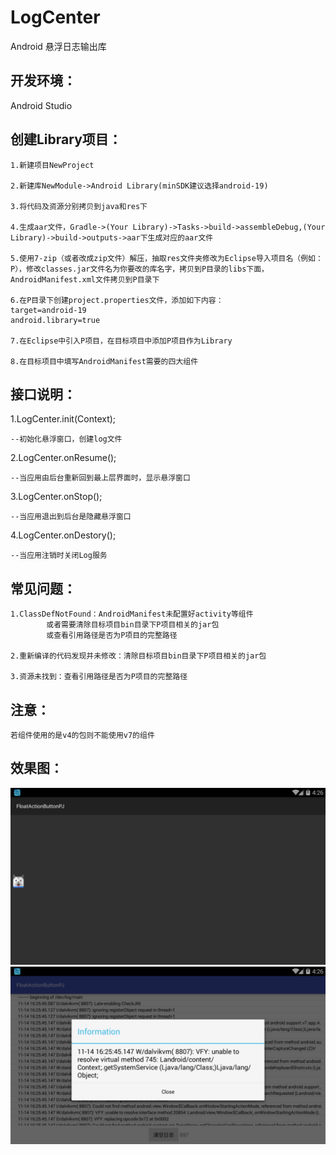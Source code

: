
# LogCenter
Android 悬浮日志输出库

## 开发环境：
Android Studio

## 创建Library项目：

    1.新建项目NewProject

    2.新建库NewModule->Android Library(minSDK建议选择android-19)

    3.将代码及资源分别拷贝到java和res下

    4.生成aar文件，Gradle->(Your Library)->Tasks->build->assembleDebug,(Your Library)->build->outputs->aar下生成对应的aar文件

    5.使用7-zip（或者改成zip文件）解压，抽取res文件夹修改为Eclipse导入项目名（例如：P），修改classes.jar文件名为你要改的库名字，拷贝到P目录的libs下面，AndroidManifest.xml文件拷贝到P目录下

    6.在P目录下创建project.properties文件，添加如下内容：
    target=android-19
    android.library=true
    
    7.在Eclipse中引入P项目，在目标项目中添加P项目作为Library

    8.在目标项目中填写AndroidManifest需要的四大组件


## 接口说明：

1.LogCenter.init(Context);

    --初始化悬浮窗口，创建log文件

2.LogCenter.onResume();

    --当应用由后台重新回到最上层界面时，显示悬浮窗口

3.LogCenter.onStop();

    --当应用退出到后台是隐藏悬浮窗口

4.LogCenter.onDestory();

    --当应用注销时关闭Log服务
    
## 常见问题：

    1.ClassDefNotFound：AndroidManifest未配置好activity等组件
            或者需要清除目标项目bin目录下P项目相关的jar包
            或查看引用路径是否为P项目的完整路径
    
    2.重新编译的代码发现并未修改：清除目标项目bin目录下P项目相关的jar包
    
    3.资源未找到：查看引用路径是否为P项目的完整路径
    
## 注意：
    若组件使用的是v4的包则不能使用v7的组件
    
## 效果图：

![](https://github.com/ChaplinLi/LogCenter/raw/master/pic/1.png)
![](https://github.com/ChaplinLi/LogCenter/raw/master/pic/2.png)


